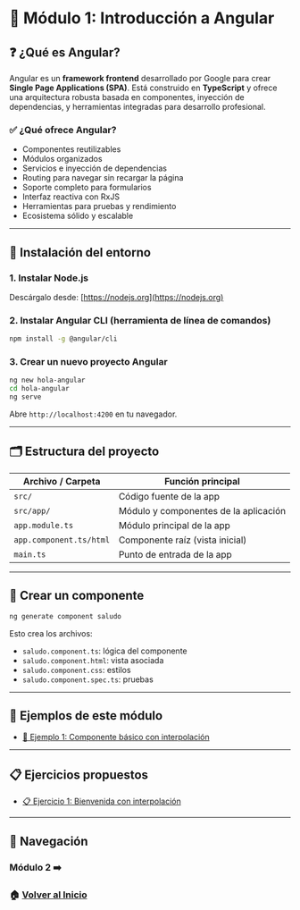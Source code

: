 
# 📘 Módulo 1: Introducción a Angular

## ❓ ¿Qué es Angular?

Angular es un **framework frontend** desarrollado por Google para crear **Single Page Applications (SPA)**. Está construido en **TypeScript** y ofrece una arquitectura robusta basada en componentes, inyección de dependencias, y herramientas integradas para desarrollo profesional.

### ✅ ¿Qué ofrece Angular?
- Componentes reutilizables
- Módulos organizados
- Servicios e inyección de dependencias
- Routing para navegar sin recargar la página
- Soporte completo para formularios
- Interfaz reactiva con RxJS
- Herramientas para pruebas y rendimiento
- Ecosistema sólido y escalable

---

## 🔧 Instalación del entorno

### 1. Instalar Node.js
Descárgalo desde: [https://nodejs.org](https://nodejs.org)

### 2. Instalar Angular CLI (herramienta de línea de comandos)
```bash
npm install -g @angular/cli
```

### 3. Crear un nuevo proyecto Angular
```bash
ng new hola-angular
cd hola-angular
ng serve
```
Abre `http://localhost:4200` en tu navegador.

---

## 🗂️ Estructura del proyecto

| Archivo / Carpeta         | Función principal                                  |
|---------------------------|----------------------------------------------------|
| `src/`                    | Código fuente de la app                            |
| `src/app/`                | Módulo y componentes de la aplicación              |
| `app.module.ts`           | Módulo principal de la app                         |
| `app.component.ts/html`   | Componente raíz (vista inicial)                   |
| `main.ts`                 | Punto de entrada de la app                         |

---

## 🧩 Crear un componente

```bash
ng generate component saludo
```

Esto crea los archivos:
- `saludo.component.ts`: lógica del componente
- `saludo.component.html`: vista asociada
- `saludo.component.css`: estilos
- `saludo.component.spec.ts`: pruebas

---

## 🧪 Ejemplos de este módulo

* [🧪 Ejemplo 1: Componente básico con interpolación](./Ejemplos/Ejemplo_1.md)

---

## 📋 Ejercicios propuestos

* [📋 Ejercicio 1: Bienvenida con interpolación](./Ejercicios/Ejercicio_1.md)

---

## 🔁 Navegación

### Módulo 2 ➡️[](../../Modulo_2_Componentes_y_Data_Binding/Modulo_2.md)

### 🏠 [Volver al Inicio](../README.md)
